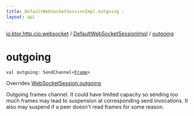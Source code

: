```yaml
---
title: DefaultWebSocketSessionImpl.outgoing - 
layout: api
---
```


<div class='api-docs-breadcrumbs'><a href="../index.html">io.ktor.http.cio.websocket</a> / <a href="index.html">DefaultWebSocketSessionImpl</a> / <a href="./outgoing.html">outgoing</a></div>

# outgoing

<div class="signature"><code><span class="keyword">val </span><span class="identifier">outgoing</span><span class="symbol">: </span><span class="identifier">SendChannel</span><span class="symbol">&lt;</span><a href="../-frame/index.html"><span class="identifier">Frame</span></a><span class="symbol">&gt;</span></code></div>

Overrides <a href="../-web-socket-session/outgoing.html">WebSocketSession.outgoing</a>

Outgoing frames channel. It could have limited capacity so sending too much frames may lead to suspension at
corresponding send invocations. It also may suspend if a peer doesn't read frames for some reason.

